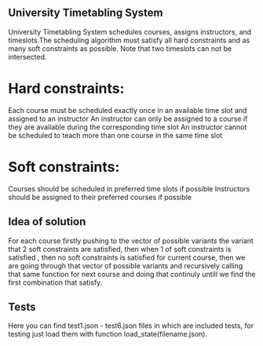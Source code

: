 ## University Timetabling System

University Timetabling System schedules courses, assigns instructors, and timeslots.The scheduling algorithm must satisfy all hard constraints and as many soft constraints as possible. Note that two timeslots can not be intersected.

# Hard constraints:
Each course must be scheduled exactly once in an available time slot and assigned to an instructor
An instructor can only be assigned to a course if they are available during the corresponding time slot
An instructor cannot be scheduled to teach more than one course in the same time slot

# Soft constraints:
Courses should be scheduled in preferred time slots if possible
Instructors should be assigned to their preferred courses if possible 

## Idea of solution

For each course firstly pushing to the vector of possible variants the variant that 2 soft constraints are satisfied, then when 1 of soft constraints is satisfied , then no soft constraints is satisfied for current course, then we are going through that vector of possible variants and recursively calling that same function for next course and doing that continuly untill we find the first combination that satisfy.

## Tests

Here you can find test1.json - test6.json files in which are included tests, for testing just load them with function load_state(filename.json).

